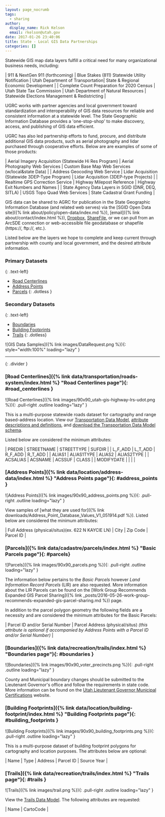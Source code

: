 ```yaml
---
layout: page_nocrumb
tags:
  - sharing
author:
  display_name: Rick Kelson
  email: rkelson@utah.gov
date: 2017-01-26 23:40:06
title: State - Local GIS Data Partnerships
categories: []
---
```


Statewide GIS map data layers fulfill a critical need for many organizational business needs, including:

| 911 & NextGen 911 (forthcoming) | Blue Stakes (811) Statewide Utility Notification | Utah Department of Transportation| State & Regional Economic Development |
| Complete Count Preparation for 2020 Census | Utah State Tax Commission | Utah Department of Natural Resources | Statewide Elections Management & Redistricting |

UGRC works with partner agencies and local government toward standardization and interoperability of GIS data resources for reliable and consistent information at a statewide level. The State Geographic Information Database provides a 'one-stop-shop' to make discovery, access, and publishing of GIS data efficient.

UGRC has also led partnership efforts to fund, procure, and distribute additional GIS data products, such as aerial photography and lidar purchased through cooperative efforts. Below are are examples of some of those products:

| Aerial Imagery Acquisition (Statewide Hi Res Program) | Aerial Photography Web Services | Custom Base Map Web Services (w/local&state Data) |
| Address Geocoding Web Service | Lidar Acquisition (Statewide 3DEP-Type Program) | Lidar Acquisition (3DEP-type Projects) |
| Realtime GPS Correction Service | Highway Milepost Reference | Highway Exit Numbers and Names |
| State Agency Data Layers in SGID (DNR, DEQ, SITLA) | USGS Topo Quad Web Services | State Cadastral Grant Funding |

GIS data can be shared to AGRC for publication in the State Geographic Information Database (and related web serves) via the [SGID Open Data site]({% link about/policy/open-data/index.md %}), [email]({% link about/contact/index.html %}), [Dropbox](https://www.dropbox.com/), [ShareFile](https://www.sharefile.com/), or we can pull from an ArcSDE connection or web-accessible file geodatabase or shapefile (https://, ftp://, etc.).


Listed below are the layers we hope to complete and keep current through partnership with county and local government, and the desired attribute information.

### Primary Datasets
{: .text-left}

- [Road Centerlines](#road_centerlines)
- [Address Points](#address_points)
- [Parcels](#parcels)
{: .dotless }

### Secondary Datasets
{: .text-left}

- [Boundaries](#boundaries)
- [Building Footprints](#building_footprints)
- [Trails](#trails)
{: .dotless}

![GIS Data Samples]({% link images/DataRequest.png %}){: style="width:100%" loading="lazy" }

---
{: .divider }

### [Road Centerlines]({% link data/transportation/roads-system/index.html %} "Road Centerlines page"){: #road_centerlines }

![Road Centerlines]({% link images/90x90_utah-gis-highway-lrs-udot.png %}){: .pull-right .outline loading="lazy" }

This is a multi-purpose statewide roads dataset for cartography and range based-address location. View our
[Transportation Data Model](https://drive.google.com/file/d/0Bz18jufMWioiU25icDNoQWlJa2M/view),
[attribute descriptions and definitions](https://docs.google.com/document/d/1ojjqCa1Z6IG6Wj0oAbZatoYsmbKzO9XwdD88-kqm-zQ/edit),
and [download the Transportation Data Model schema](https://drive.google.com/file/d/1Oi24SLBBFLr-H_pIIjQDTMP31jel5bET/view?usp=sharing).

Listed below are considered the minimum attributes:

| PREDIR | STREETNAME | STREETTYPE | SUFDIR |
| L_F_ADD | L_T_ADD | R_F_ADD | R_T_ADD |
| ALIAS1 | ALIAS1TYPE | ALIAS2 | ALIAS2TYPE |
| ACSALIAS | ACSNAME | ACSSUF | CLASS |
| MODIFYDATE | | | |

### [Address Points]({% link data/location/address-data/index.html %} "Address Points page"){: #address_points }

![Address Points]({% link images/90x90_address_points.png %}){: .pull-right .outline loading="lazy" }

View samples of [what they are used for]({% link downloads/Address_Point_Database_Values_V1_051914.pdf %}).
Listed below are considered the minimum attributes:

| Full Address (physical/situs)(ex. 622 N KAYCIE LN) | City | Zip Code | Parcel ID |

### [Parcels]({% link data/cadastre/parcels/index.html %} "Basic Parcels page"){: #parcels}

![Parcels]({% link images/90x90_parcels.png %}){: .pull-right .outline loading="lazy" }

The information below pertains to the _Basic Parcels_ however _Land Information Record Parcels_ (LIR) are also requested. More information about the LIR Parcels can be found on the [Work Group Recommends Expanded GIS Parcel Sharing]({% link _posts/2016-05-26-work-group-recommends-expanded-gis-parcel-sharing.md %}) page.

In addition to the parcel polygon geometry the following fields are a necessity and are considered the minimum attributes for the Basic Parcels:

| Parcel ID and/or Serial Number | Parcel Address (physical/situs)  _(this attribute is optional if accompanied by Address Points with a Parcel ID and/or Serial Number)_ |

### [Boundaries]({% link data/recreation/trails/index.html %} "Boundaries page"){: #boundaries }

![Boundaries]({% link images/90x90_voter_precincts.png %}){: .pull-right .outline loading="lazy" }

County and Municipal boundary changes should be submitted to the Lieutenant Governor's office and follow the requirements in state code. More information can be found on the [Utah Lieutenant Governor Municipal Certifications](https://municert.utah.gov/) website.

### [Building Footprints]({% link data/location/building-footprint/index.html %} "Building Footprints page"){: #building_footprints }

![Building Footprints]({% link images/90x90_building_footprints.png %}){: .pull-right .outline loading="lazy" }

This is a multi-purpose dataset of building footprint polygons for cartography and location purposes. The attributes below are optional:

| Name | Type | Address | Parcel ID | Source Year |

### [Trails]({% link data/recreation/trails/index.html %} "Trails page"){: #trails }

![Trails]({% link images/trail.png %}){: .pull-right .outline loading="lazy" }

View the [Trails Data Model](https://docs.google.com/spreadsheets/d/1OPGKmRrLYUBr9qO9EtbX6AwcRla82xMvc-BDr26ia9k/edit#gid=0). The following attributes are requested:

| Name | CartoCode |
